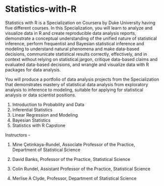 # Statistics-with-R
Statistics with R is a Specialization on Coursera by Duke University having five different courses. In this Specialization, you will learn to analyze and visualize data in R and create reproducible data analysis reports, demonstrate a conceptual understanding of the unified nature of statistical inference, perform frequentist and Bayesian statistical inference and modeling to understand natural phenomena and make data-based decisions, communicate statistical results correctly, effectively, and in context without relying on statistical jargon, critique data-based claims and evaluated data-based decisions, and wrangle and visualize data with R packages for data analysis.

You will produce a portfolio of data analysis projects from the Specialization that demonstrates mastery of statistical data analysis from exploratory analysis to inference to modeling, suitable for applying for statistical analysis or data scientist positions.

  1. Introduction to Probability and Data
  2. Inferential Statistics
  3. Linear Regression and Modeling
  4. Bayesian Statistics
  5. Statistics with R Capstone
  
Instructors -

  1. Mine Çetinkaya-Rundel,
  Associate Professor of the Practice,
  Department of Statistical Science

  2. David Banks,
  Professor of the Practice,
  Statistical Science

  3. Colin Rundel,
  Assistant Professor of the Practice,
  Statistical Science

  4. Merlise A Clyde,
  Professor,
  Department of Statistical Science
